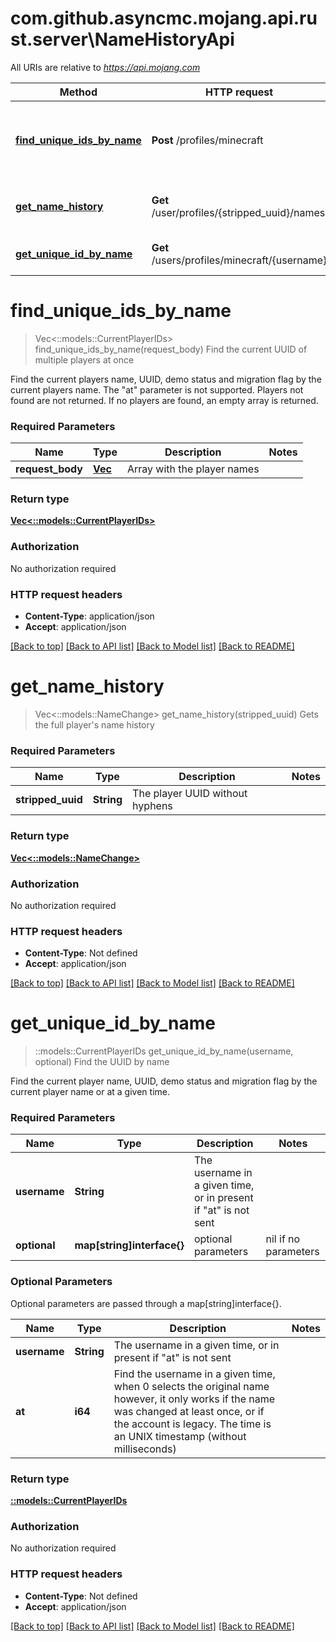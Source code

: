 # com.github.asyncmc.mojang.api.rust.server\NameHistoryApi

All URIs are relative to *https://api.mojang.com*

Method | HTTP request | Description
------------- | ------------- | -------------
[**find_unique_ids_by_name**](NameHistoryApi.md#find_unique_ids_by_name) | **Post** /profiles/minecraft | Find the current UUID of multiple players at once
[**get_name_history**](NameHistoryApi.md#get_name_history) | **Get** /user/profiles/{stripped_uuid}/names | Gets the full player's name history
[**get_unique_id_by_name**](NameHistoryApi.md#get_unique_id_by_name) | **Get** /users/profiles/minecraft/{username} | Find the UUID by name


# **find_unique_ids_by_name**
> Vec<::models::CurrentPlayerIDs> find_unique_ids_by_name(request_body)
Find the current UUID of multiple players at once

Find the current players name, UUID, demo status and migration flag by the current players name. The \"at\" parameter is not supported. Players not found are not returned. If no players are found, an empty array is returned.

### Required Parameters

Name | Type | Description  | Notes
------------- | ------------- | ------------- | -------------
  **request_body** | [**Vec<String>**](array.md)| Array with the player names | 

### Return type

[**Vec<::models::CurrentPlayerIDs>**](CurrentPlayerIDs.md)

### Authorization

No authorization required

### HTTP request headers

 - **Content-Type**: application/json
 - **Accept**: application/json

[[Back to top]](#) [[Back to API list]](../README.md#documentation-for-api-endpoints) [[Back to Model list]](../README.md#documentation-for-models) [[Back to README]](../README.md)

# **get_name_history**
> Vec<::models::NameChange> get_name_history(stripped_uuid)
Gets the full player's name history

### Required Parameters

Name | Type | Description  | Notes
------------- | ------------- | ------------- | -------------
  **stripped_uuid** | **String**| The player UUID without hyphens | 

### Return type

[**Vec<::models::NameChange>**](NameChange.md)

### Authorization

No authorization required

### HTTP request headers

 - **Content-Type**: Not defined
 - **Accept**: application/json

[[Back to top]](#) [[Back to API list]](../README.md#documentation-for-api-endpoints) [[Back to Model list]](../README.md#documentation-for-models) [[Back to README]](../README.md)

# **get_unique_id_by_name**
> ::models::CurrentPlayerIDs get_unique_id_by_name(username, optional)
Find the UUID by name

Find the current player name, UUID, demo status and migration flag by the current player name or at a given time.

### Required Parameters

Name | Type | Description  | Notes
------------- | ------------- | ------------- | -------------
  **username** | **String**| The username in a given time, or in present if \"at\" is not sent | 
 **optional** | **map[string]interface{}** | optional parameters | nil if no parameters

### Optional Parameters
Optional parameters are passed through a map[string]interface{}.

Name | Type | Description  | Notes
------------- | ------------- | ------------- | -------------
 **username** | **String**| The username in a given time, or in present if \"at\" is not sent | 
 **at** | **i64**| Find the username in a given time, when 0 selects the original name however, it only works if the name was changed at least once, or if the account is legacy. The time is an UNIX timestamp (without milliseconds) | 

### Return type

[**::models::CurrentPlayerIDs**](CurrentPlayerIDs.md)

### Authorization

No authorization required

### HTTP request headers

 - **Content-Type**: Not defined
 - **Accept**: application/json

[[Back to top]](#) [[Back to API list]](../README.md#documentation-for-api-endpoints) [[Back to Model list]](../README.md#documentation-for-models) [[Back to README]](../README.md)

